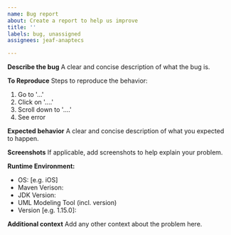 ```yaml
---
name: Bug report
about: Create a report to help us improve
title: ''
labels: bug, unassigned
assignees: jeaf-anaptecs

---
```


**Describe the bug**
A clear and concise description of what the bug is.

**To Reproduce**
Steps to reproduce the behavior:
1. Go to '...'
2. Click on '....'
3. Scroll down to '....'
4. See error

**Expected behavior**
A clear and concise description of what you expected to happen.

**Screenshots**
If applicable, add screenshots to help explain your problem.

**Runtime Environment:**
 - OS: [e.g. iOS]
- Maven Verison:
- JDK Version:
- UML Modeling Tool (incl. version)
 - Version [e.g. 1.15.0]:

**Additional context**
Add any other context about the problem here.
